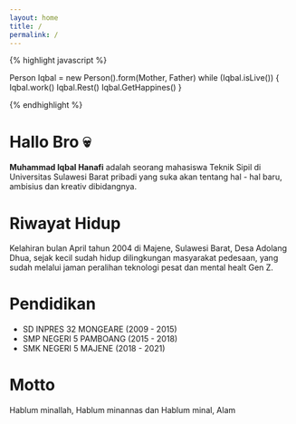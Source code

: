```yaml
---
layout: home
title: /
permalink: /
---
```


{% highlight javascript %}

Person Iqbal = new Person().form(Mother, Father)
while (Iqbal.isLive()) {
  Iqbal.work()
  Iqbal.Rest()
  Iqbal.GetHappines()
}

{% endhighlight %}
  


# Hallo Bro 💀
<strong>Muhammad Iqbal Hanafi</strong> adalah seorang mahasiswa Teknik Sipil di Universitas Sulawesi Barat pribadi yang suka akan tentang hal - hal baru, ambisius dan kreativ dibidangnya.

# Riwayat Hidup
Kelahiran bulan April tahun 2004 di Majene, Sulawesi Barat, Desa Adolang Dhua, sejak kecil sudah hidup dilingkungan masyarakat pedesaan, yang sudah melalui jaman peralihan teknologi pesat dan mental healt Gen Z.

# Pendidikan
- SD INPRES 32 MONGEARE (2009 - 2015)
- SMP NEGERI 5 PAMBOANG (2015 - 2018)
- SMK NEGERI 5 MAJENE (2018 - 2021)

# Motto
Hablum minallah, Hablum minannas dan Hablum minal, Alam

<!--
[![Top Langs](https://github-readme-stats.vercel.app/api/top-langs/?username=iqbal-hanafi&theme=coder&layout=compact)](https://iqbal-hanafi.github.io) -->
